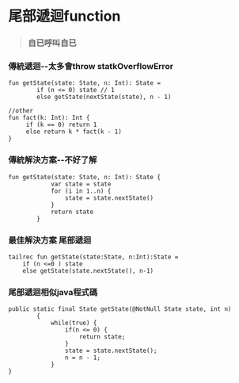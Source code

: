 # 尾部遞迴function
> ### 自已呼叫自已  

### 傳統遞迴--太多會throw statkOverflowError
	fun getState(state: State, n: Int): State =
            if (n <= 0) state // 1
            else getState(nextState(state), n - 1)
 	
 	//other
 	fun fact(k: Int): Int {
         if (k == 0) return 1
         else return k * fact(k - 1)
	}
	
	
   
   
   

### 傳統解決方案--不好了解
	fun getState(state: State, n: Int): State {
	            var state = state
	            for (i in 1..n) {
	                state = state.nextState()
				}
	            return state
	        }
### 最佳解決方案 尾部遞迴

	tailrec fun getState(state:State, n:Int):State =
		if (n <=0 ) state
		else getState(state.nextState(), n-1)

### 尾部遞迴相似java程式碼
	public static final State getState(@NotNull State state, int n)
	        {
	            while(true) {
	                if(n <= 0) {
	                    return state;
	                }
	                state = state.nextState();
					n = n - 1; 
				}
	}
